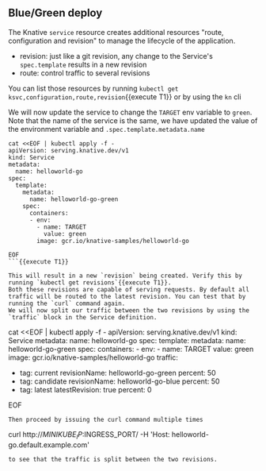 ## Blue/Green deploy
The Knative `service` resource creates additional resources "route, configuration and revision" to manage the lifecycle of the application.
- revision: just like a git revision, any change to the Service's `spec.template` results in a new revision
- route: control traffic to several revisions

You can list those resources by running ```kubectl get ksvc,configuration,route,revision```{{execute T1}} or by using the `kn` cli

We will now update the service to change the `TARGET` env variable to `green`. Note that the name of the service is the same, we have updated the value of the environment
variable and `.spec.template.metadata.name`

```
cat <<EOF | kubectl apply -f -
apiVersion: serving.knative.dev/v1
kind: Service
metadata:
  name: helloworld-go
spec:
  template:
    metadata:
      name: helloworld-go-green
    spec:
      containers:
      - env:
        - name: TARGET
          value: green
        image: gcr.io/knative-samples/helloworld-go

EOF
```{{execute T1}}

This will result in a new `revision` being created. Verify this by running `kubectl get revisions`{{execute T1}}.
Both these revisions are capable of serving requests. By default all traffic will be routed to the latest revision. You can test that by running the `curl` command again.
We will now split our traffic between the two revisions by using the `traffic` block in the Service definition.
```
cat <<EOF | kubectl apply -f -
apiVersion: serving.knative.dev/v1
kind: Service
metadata:
  name: helloworld-go
spec:
  template:
    metadata:
      name: helloworld-go-green
    spec:
      containers:
      - env:
        - name: TARGET
          value: green
        image: gcr.io/knative-samples/helloworld-go
  traffic:
  - tag: current
    revisionName: helloworld-go-green
    percent: 50
  - tag: candidate
    revisionName: helloworld-go-blue
    percent: 50
  - tag: latest
    latestRevision: true
    percent: 0

EOF

```{{execute T1}}
Then proceed by issuing the curl command multiple times
```
curl http://$MINIKUBE_IP:$INGRESS_PORT/ -H 'Host: helloworld-go.default.example.com'
```{{execute T1}}
to see that the traffic is split between the two revisions.
